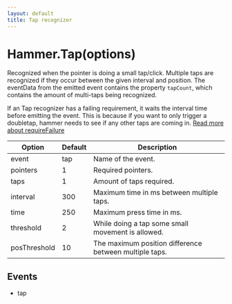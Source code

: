 ```yaml
---
layout: default
title: Tap recognizer
---
```


# Hammer.Tap(options)
Recognized when the pointer is doing a small tap/click. Multiple taps are recognized if they occur between the given
interval and position.  The eventData from the emitted event contains the property `tapCount`,
which contains the amount of multi-taps being recognized.

If an Tap recognizer has a failing requirement, it waits the interval time before emitting the event. This is
because if you want to only trigger a doubletap, hammer needs to see if any other taps are coming in.
[Read more about requireFailure]({{site.baseurl}}/require-failure)

| Option    | Default  | Description       |
|-----------|----------|-------------------|
| event     | tap      | Name of the event. |
| pointers  | 1        | Required pointers. |
| taps      | 1        | Amount of taps required. |
| interval  | 300      | Maximum time in ms between multiple taps. |
| time      | 250      | Maximum press time in ms. |
| threshold | 2        | While doing a tap some small movement is allowed. |
| posThreshold | 10    | The maximum position difference between multiple taps. |

## Events
- tap

